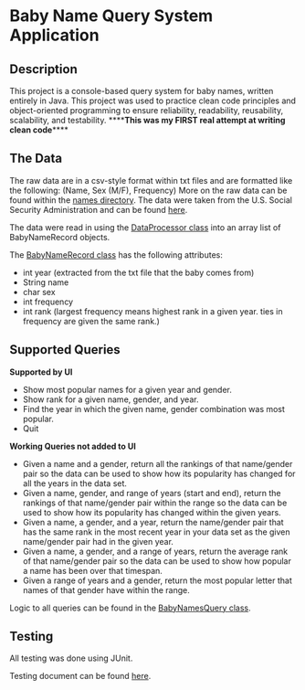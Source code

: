 # Baby Name Query System Application

<h2>Description</h2>
<p>This project is a console-based query system for baby names, written entirely in Java. This project was used to practice clean code principles and object-oriented programming to ensure reliability, readability, reusability, scalability, and testability. ****<b>This was my FIRST  real attempt at writing clean code</b>****</p>

<h2>The Data</h2>
<p>The raw data are in a csv-style format within txt files and are formatted like the following: (Name, Sex (M/F), Frequency)
More on the raw data can be found within the <a href='https://github.com/cdailey2/BabyNameQuerySystem/blob/main/names/NationalReadMe.pdf'>names directory</a>.
The data were taken from the U.S. Social Security Administration and can be found <a href='https://catalog.data.gov/dataset/baby-names-from-social-security-card-applications-national-data'>here</a>.</p>

<p>The data were read in using the <a href='https://github.com/cdailey2/BabyNameQuerySystem/blob/main/src/DataProcessor.java'>DataProcessor class</a> into an array list of BabyNameRecord objects.</p>

The <a href='https://github.com/cdailey2/BabyNameQuerySystem/blob/main/src/BabyNameRecord.java'>BabyNameRecord class</a> has the following attributes:
- int year (extracted from the txt file that the baby comes from)
- String name
- char sex
- int frequency
- int rank (largest frequency means highest rank in a given year. ties in frequency are given the same rank.)

<h2>Supported Queries</h2>

**Supported by UI**
 - Show most popular names for a given year and gender.
 - Show rank for a given name, gender, and year.
 - Find the year in which the given name, gender combination was most popular.
 - Quit

**Working Queries not added to UI**
- Given a name and a gender, return all the rankings of that name/gender pair so the data can be used to show how its popularity has changed for all the years in the data set.
- Given a name, gender, and range of years (start and end), return the rankings of that name/gender pair within the range so the data can be used to show how its popularity has changed within the given years.
- Given a name, a gender, and a year, return the name/gender pair that has the same rank in the most recent year in your data set as the given name/gender pair had in the given year.
- Given a name, a gender, and a range of years, return the average rank of that name/gender pair so the data can be used to show how popular a name has been over that timespan.
- Given a range of years and a gender, return the most popular letter that names of that gender have within the range.

Logic to all queries can be found in the <a href='https://github.com/cdailey2/BabyNameQuerySystem/blob/main/src/BabyNameQuery.java'>BabyNamesQuery class</a>.

<h2>Testing</h2>
<p>All testing was done using JUnit.</p>
Testing document can be found <a href='https://github.com/cdailey2/BabyNameQuerySystem/blob/main/src/TestForBabyNameQueryApplication.java'>here</a>.
